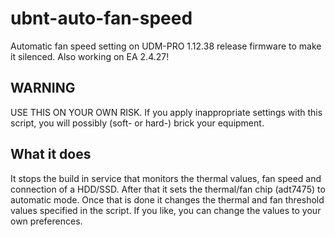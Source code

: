 # ubnt-auto-fan-speed
Automatic fan speed setting on UDM-PRO 1.12.38 release firmware to make it silenced. Also working on EA 2.4.27!


## WARNING
USE THIS ON YOUR OWN RISK.
If you apply inappropriate settings with this script, you will possibly (soft- or hard-) brick your equipment.



## What it does
It stops the build in service that monitors the thermal values, fan speed and connection of a HDD/SSD. After that it sets the thermal/fan chip (adt7475) to automatic mode. Once that is done it changes the thermal and fan threshold values specified in the script. If you like, you can change the values to your own preferences.
